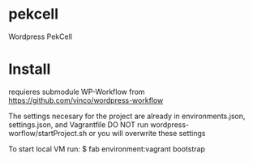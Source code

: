 # pekcell
Wordpress PekCell

# Install
requieres submodule WP-Workflow from https://github.com/vinco/wordpress-workflow

The settings necesary for the project are already in environments.json, settings.json, and Vagrantfile
DO NOT run wordpress-worflow/startProject.sh or you will overwrite these settings

To start local VM run:
$ fab environment:vagrant bootstrap

